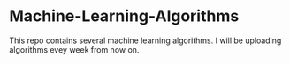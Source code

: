 # Machine-Learning-Algorithms
This repo contains several machine learning algorithms. 
I will be uploading algorithms evey week from now on.
